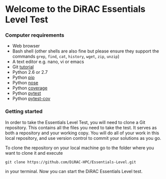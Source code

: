 # Welcome to the DiRAC Essentials Level Test


### Computer requirements

- Web browser
- Bash shell (other shells are also fine but please ensure they support the commands `grep`, `find`, `cat`, `history`, `wget`, `zip`, `unzip`)
- A text editor e.g. nano, vi or emacs
- Git [tutorial](https://git-scm.com/book/en/v2/Getting-Started-Installing-Git)
- Python 2.6 or 2.7
- Python [pip](https://pypi.python.org/pypi/pip)
- Python [nose](=https://nose.readthedocs.org/en/latest/)
- Python [coverage](http://nedbatchelder.com/code/coverage/)
- Python [pytest](http://pytest.org/)
- Python [pytest-cov](=https://pypi.python.org/pypi/pytest-cov)


### Getting started

In order to take the Essentials Level Test, you will need to clone a Git repository. This contains all the files you need to take the test. It serves as both a repository and your working copy. You will do all of your work in this local repository, and use version control to commit your solutions as you go.

To clone the repository on your local machine go to the folder where you want to clone it and execute
```
git clone https://github.com/DiRAC-HPC/Essentials-Level.git
```
in your terminal. Now you can start the DiRAC Essentials Level test.
